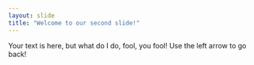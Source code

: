 ```yaml
---
layout: slide
title: "Welcome to our second slide!"
---
```

Your text is here, but what do I do, fool, you fool!
Use the left arrow to go back!
